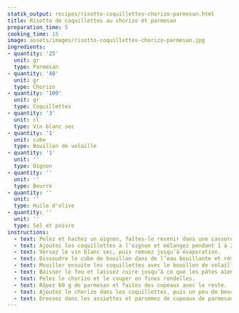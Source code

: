 ```yaml
---
statik_output: recipes/risotto-coquillettes-chorizo-parmesan.html
title: Risotto de coquillettes au chorizo et parmesan
preparation_time: 5
cooking_time: 15
image: assets/images/risotto-coquillettes-chorizo-parmesan.jpg
ingredients:
- quantity: '25'
  unit: gr
  type: Parmesan
- quantity: '40'
  unit: gr
  type: Chorizo
- quantity: '100'
  unit: gr
  type: Coquillettes
- quantity: '3'
  unit: cl
  type: Vin blanc sec
- quantity: '1'
  unit: cube
  type: Bouillon de volaille
- quantity: '1'
  unit: ''
  type: Oignon
- quantity: ''
  unit: ''
  type: Beurre
- quantity: ''
  unit: ''
  type: Huile d'olive
- quantity: ''
  unit: ''
  type: Sel et poivre
instructions:
  - text: Pelez et hachez un oignon, faîtes-le revenir dans une casserole avec un filet d'huile et du beurre.
  - text: Ajoutez les coquillettes à l’oignon et mélangez pendant 1 à 2 minutes.
  - text: Versez le vin blanc sec, puis remuez jusqu’à évaporation.
  - text: Dissoudre le cube de bouillon dans de l’eau bouillante et réservez.
  - text: Mouiller ensuite les coquillettes avec le bouillon de volaille chaud petit à petit.
  - text: Baisser le feu et laissez cuire jusqu’à ce que les pâtes aient absorbé tout le bouillon. Renouvelez l’opération.
  - text: Pelez le chorizo et le couper en fines rondelles.
  - text: Râpez 60 g de parmesan et faites des copeaux avec le reste.
  - text: Ajoutez le chorizo dans les coquillettes, puis un peu de beurre et le parmesan râpé.
  - text: Dressez dans les assiettes et parsemez de copeaux de parmesan et de rondelles de chorizo, poivrez.
---
```

